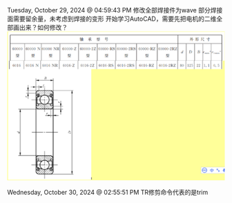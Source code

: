 Tuesday, October 29, 2024 @ 04:59:43 PM
修改全部焊接件为wave
部分焊接面需要留余量，未考虑到焊接的变形
开始学习AutoCAD，需要先把电机的二维全部画出来？如何修改？
![](2024-10-29-17-00-52.png)

Wednesday, October 30, 2024 @ 02:55:51 PM
TR修剪命令代表的是trim